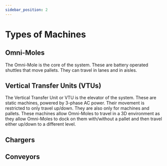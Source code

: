 ```yaml
---
sidebar_position: 2
---
```


# Types of Machines


## Omni-Moles
The Omni-Mole is the core of the system. These are battery operated shuttles that move pallets. They can travel in lanes and in aisles.

## Vertical Transfer Units (VTUs)
The Vertical Transfer Unit or VTU is the elevator of the system. These are static machines, powered by 3-phase AC power. Their movement is restricted to only travel up/down. They are also only for machines and pallets. These machines allow Omni-Moles to travel in a 3D environment as they allow Omni-Moles to dock on them with/without a pallet and then travel either up/down to a different level.

## Chargers

## Conveyors

